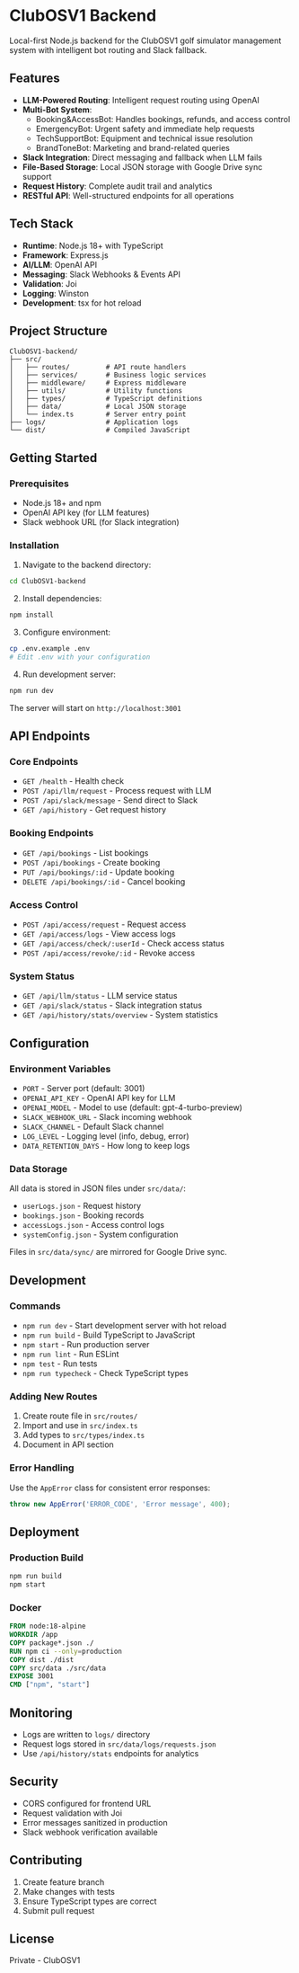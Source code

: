 # ClubOSV1 Backend

Local-first Node.js backend for the ClubOSV1 golf simulator management system with intelligent bot routing and Slack fallback.

## Features

- **LLM-Powered Routing**: Intelligent request routing using OpenAI
- **Multi-Bot System**:
  - Booking&AccessBot: Handles bookings, refunds, and access control
  - EmergencyBot: Urgent safety and immediate help requests
  - TechSupportBot: Equipment and technical issue resolution
  - BrandToneBot: Marketing and brand-related queries
- **Slack Integration**: Direct messaging and fallback when LLM fails
- **File-Based Storage**: Local JSON storage with Google Drive sync support
- **Request History**: Complete audit trail and analytics
- **RESTful API**: Well-structured endpoints for all operations

## Tech Stack

- **Runtime**: Node.js 18+ with TypeScript
- **Framework**: Express.js
- **AI/LLM**: OpenAI API
- **Messaging**: Slack Webhooks & Events API
- **Validation**: Joi
- **Logging**: Winston
- **Development**: tsx for hot reload

## Project Structure

```
ClubOSV1-backend/
├── src/
│   ├── routes/         # API route handlers
│   ├── services/       # Business logic services
│   ├── middleware/     # Express middleware
│   ├── utils/          # Utility functions
│   ├── types/          # TypeScript definitions
│   ├── data/           # Local JSON storage
│   └── index.ts        # Server entry point
├── logs/               # Application logs
└── dist/               # Compiled JavaScript
```

## Getting Started

### Prerequisites

- Node.js 18+ and npm
- OpenAI API key (for LLM features)
- Slack webhook URL (for Slack integration)

### Installation

1. Navigate to the backend directory:
```bash
cd ClubOSV1-backend
```

2. Install dependencies:
```bash
npm install
```

3. Configure environment:
```bash
cp .env.example .env
# Edit .env with your configuration
```

4. Run development server:
```bash
npm run dev
```

The server will start on `http://localhost:3001`

## API Endpoints

### Core Endpoints

- `GET /health` - Health check
- `POST /api/llm/request` - Process request with LLM
- `POST /api/slack/message` - Send direct to Slack
- `GET /api/history` - Get request history

### Booking Endpoints

- `GET /api/bookings` - List bookings
- `POST /api/bookings` - Create booking
- `PUT /api/bookings/:id` - Update booking
- `DELETE /api/bookings/:id` - Cancel booking

### Access Control

- `POST /api/access/request` - Request access
- `GET /api/access/logs` - View access logs
- `GET /api/access/check/:userId` - Check access status
- `POST /api/access/revoke/:id` - Revoke access

### System Status

- `GET /api/llm/status` - LLM service status
- `GET /api/slack/status` - Slack integration status
- `GET /api/history/stats/overview` - System statistics

## Configuration

### Environment Variables

- `PORT` - Server port (default: 3001)
- `OPENAI_API_KEY` - OpenAI API key for LLM
- `OPENAI_MODEL` - Model to use (default: gpt-4-turbo-preview)
- `SLACK_WEBHOOK_URL` - Slack incoming webhook
- `SLACK_CHANNEL` - Default Slack channel
- `LOG_LEVEL` - Logging level (info, debug, error)
- `DATA_RETENTION_DAYS` - How long to keep logs

### Data Storage

All data is stored in JSON files under `src/data/`:
- `userLogs.json` - Request history
- `bookings.json` - Booking records
- `accessLogs.json` - Access control logs
- `systemConfig.json` - System configuration

Files in `src/data/sync/` are mirrored for Google Drive sync.

## Development

### Commands

- `npm run dev` - Start development server with hot reload
- `npm run build` - Build TypeScript to JavaScript
- `npm start` - Run production server
- `npm run lint` - Run ESLint
- `npm test` - Run tests
- `npm run typecheck` - Check TypeScript types

### Adding New Routes

1. Create route file in `src/routes/`
2. Import and use in `src/index.ts`
3. Add types to `src/types/index.ts`
4. Document in API section

### Error Handling

Use the `AppError` class for consistent error responses:

```typescript
throw new AppError('ERROR_CODE', 'Error message', 400);
```

## Deployment

### Production Build

```bash
npm run build
npm start
```

### Docker

```dockerfile
FROM node:18-alpine
WORKDIR /app
COPY package*.json ./
RUN npm ci --only=production
COPY dist ./dist
COPY src/data ./src/data
EXPOSE 3001
CMD ["npm", "start"]
```

## Monitoring

- Logs are written to `logs/` directory
- Request logs stored in `src/data/logs/requests.json`
- Use `/api/history/stats` endpoints for analytics

## Security

- CORS configured for frontend URL
- Request validation with Joi
- Error messages sanitized in production
- Slack webhook verification available

## Contributing

1. Create feature branch
2. Make changes with tests
3. Ensure TypeScript types are correct
4. Submit pull request

## License

Private - ClubOSV1
